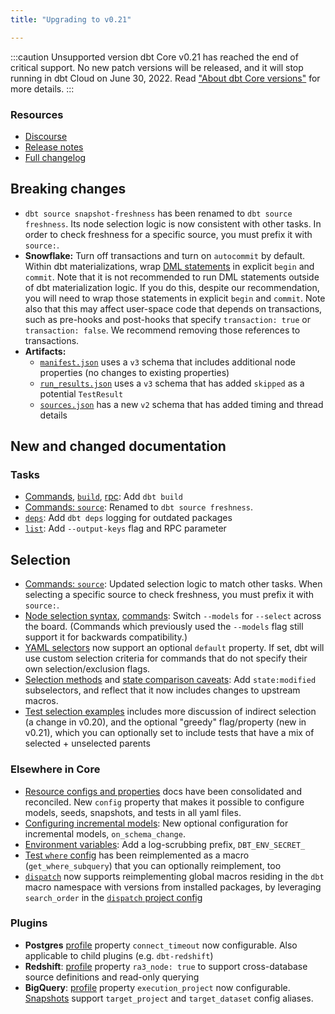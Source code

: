 ```yaml
---
title: "Upgrading to v0.21"

---
```


:::caution Unsupported version
dbt Core v0.21 has reached the end of critical support. No new patch versions will be released, and it will stop running in dbt Cloud on June 30, 2022. Read ["About dbt Core versions"](core-versions) for more details.
:::

### Resources

- [Discourse](https://discourse.getdbt.com/t/3077)
- [Release notes](https://github.com/dbt-labs/dbt-core/releases/tag/v0.21.0)
- [Full changelog](https://github.com/fishtown-analytics/dbt/blob/0.21.latest/CHANGELOG.md)

## Breaking changes

- `dbt source snapshot-freshness` has been renamed to `dbt source freshness`. Its node selection logic is now consistent with other tasks. In order to check freshness for a specific source, you must prefix it with `source:`.
- **Snowflake:** Turn off transactions and turn on `autocommit` by default. Within dbt materializations, wrap [DML statements](https://stackoverflow.com/a/44796508) in explicit `begin` and `commit`. Note that it is not recommended to run DML statements outside of dbt materialization logic. If you do this, despite our recommendation, you will need to wrap those statements in explicit `begin` and `commit`. Note also that this may affect user-space code that depends on transactions, such as pre-hooks and post-hooks that specify `transaction: true` or `transaction: false`. We recommend removing those references to transactions.
- **Artifacts:**
    - [`manifest.json`](manifest-json) uses a `v3` schema that includes additional node properties (no changes to existing properties)
    - [`run_results.json`](run-results-json) uses a `v3` schema that has added `skipped` as a potential `TestResult`
    - [`sources.json`](sources-json) has a new `v2` schema that has added timing and thread details

## New and changed documentation

### Tasks
- [Commands](dbt-commands), [`build`](commands/build), [rpc](rpc): Add `dbt build`
- [Commands: `source`](commands/source): Renamed to `dbt source freshness`.
- [`deps`](commands/deps): Add `dbt deps` logging for outdated packages
- [`list`](commands/list): Add `--output-keys` flag and RPC parameter

## Selection
- [Commands: `source`](commands/source): Updated selection logic to match other tasks. When selecting a specific source to check freshness, you must prefix it with `source:`.
- [Node selection syntax](node-selection/syntax), [commands](dbt-commands): Switch `--models` for `--select` across the board. (Commands which previously used the `--models` flag still support it for backwards compatibility.)
- [YAML selectors](yaml-selectors#default) now support an optional `default` property. If set, dbt will use custom selection criteria for commands that do not specify their own selection/exclusion flags.
- [Selection methods](node-selection/methods) and [state comparison caveats](state-comparison-caveats): Add `state:modified` subselectors, and reflect that it now includes changes to upstream macros.
- [Test selection examples](test-selection-examples) includes more discussion of indirect selection (a change in v0.20), and the optional "greedy" flag/property (new in v0.21), which you can optionally set to include tests that have a mix of selected + unselected parents

### Elsewhere in Core
- [Resource configs and properties](configs-and-properties) docs have been consolidated and reconciled. New `config` property that makes it possible to configure models, seeds, snapshots, and tests in all yaml files.
- [Configuring incremental models](configuring-incremental-models): New optional configuration for incremental models, `on_schema_change`.
- [Environment variables](env_var): Add a log-scrubbing prefix, `DBT_ENV_SECRET_`
- [Test `where` config](where) has been reimplemented as a macro (`get_where_subquery`) that you can optionally reimplement, too
- [`dispatch`](dispatch) now supports reimplementing global macros residing in the `dbt` macro namespace with versions from installed packages, by leveraging `search_order` in the [`dispatch` project config](project-configs/dispatch-config)

### Plugins
- **Postgres** [profile](postgres-profile) property `connect_timeout` now configurable. Also applicable to child plugins (e.g. `dbt-redshift`)
- **Redshift**: [profile](redshift-profile) property `ra3_node: true` to support cross-database source definitions and read-only querying
- **BigQuery**: [profile](bigquery-profile) property `execution_project` now configurable. [Snapshots](snapshots) support `target_project` and `target_dataset` config aliases.
